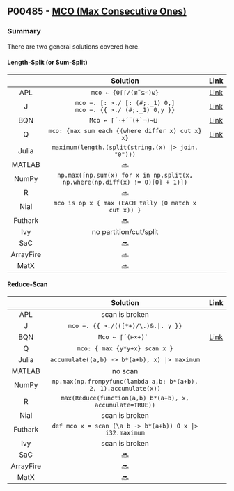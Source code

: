 ## P00485 - [MCO (Max Consecutive Ones)](https://leetcode.com/problems/max-consecutive-ones/)

### Summary

There are two general solutions covered here.

#### Length-Split (or Sum-Split)

||Solution|Link|
|:-:|:-:|:-:|
|APL|`mco ← {0⌈⌈/(≢¨⊆⍨)⍵}`|[Link](https://github.com/codereport/LeetCode/blob/master/0015_Problem_1.apl)|
|J|`mco =. [: >./ [: (#;._1) 0,]` <br> `mco =. {{ >./ (#;._1) 0,y }}`|[Link](https://github.com/codereport/LeetCode/blob/master/0015_Problem_1.ijs)|
|BQN|``Mco ← ⌈´·+´¨(+`¬)⊸⊔ ``|[Link](https://github.com/codereport/LeetCode/blob/master/0015_Problem_1.bqn)|
|Q|`mco: {max sum each {(where differ x) cut x} x}`|[Link](https://github.com/codereport/LeetCode/blob/master/0015_Problem_1.q)|
|Julia|`maximum(length.(split(string.(x) \|> join, "0")))`||
|MATLAB|:soon:||
|NumPy|`np.max([np.sum(x) for x in np.split(x, np.where(np.diff(x) != 0)[0] + 1)])`||
|R|:soon:||
|Nial|`mco is op x { max (EACH tally (0 match x cut x)) }`||
|Futhark|:soon:||
|Ivy|no partition/cut/split||
|SaC|:soon:||
|ArrayFire|:soon:|
|MatX|:soon:|

#### Reduce-Scan

||Solution|Link|
|:-:|:-:|:-:|
|APL| scan is broken ||
|J|`mco =. {{ >./(([*+)/\.)&.\|. y }}`||
|BQN|``Mco ← ⌈´(⊢×+)` ``|[Link](https://github.com/codereport/LeetCode/blob/master/0015_Problem_1.bqn)|
|Q|`mco: { max {y*y+x} scan x }`||
|Julia|`accumulate((a,b) -> b*(a+b), x) \|> maximum`||
|MATLAB|no scan|
|NumPy|`np.max(np.frompyfunc(lambda a,b: b*(a+b), 2, 1).accumulate(x))`||
|R|`max(Reduce(function(a,b) b*(a+b), x, accumulate=TRUE))`||
|Nial|scan is broken||
|Futhark|`def mco x = scan (\a b -> b*(a+b)) 0 x \|> i32.maximum`||
|Ivy|scan is broken||
|SaC|:soon:||
|ArrayFire|:soon:|
|MatX|:soon:|
